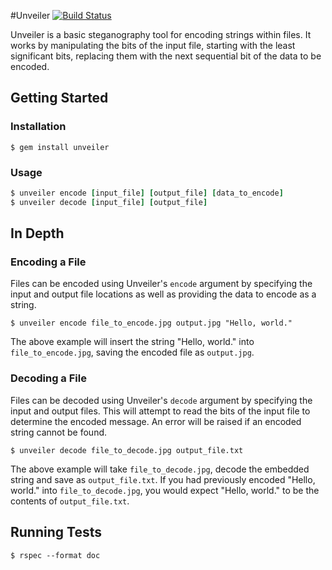 #Unveiler
[![Build Status](https://travis-ci.org/nerdenough/unveiler.svg?branch=master)](https://travis-ci.org/nerdenough/unveiler)

Unveiler is a basic steganography tool for encoding strings within files. It
works by manipulating the bits of the input file, starting with the least
significant bits, replacing them with the next sequential bit of the data to
be encoded.

## Getting Started
### Installation
```
$ gem install unveiler
```

### Usage
```ruby
$ unveiler encode [input_file] [output_file] [data_to_encode]
$ unveiler decode [input_file] [output_file]
```

## In Depth
### Encoding a File
Files can be encoded using Unveiler's `encode` argument by specifying the input
and output file locations as well as providing the data to encode as a string.

```
$ unveiler encode file_to_encode.jpg output.jpg "Hello, world."
```

The above example will insert the string "Hello, world." into
`file_to_encode.jpg`, saving the encoded file as `output.jpg`.

### Decoding a File
Files can be decoded using Unveiler's `decode` argument by specifying the input
and output files. This will attempt to read the bits of the input file to
determine the encoded message. An error will be raised if an encoded string
cannot be found.

```
$ unveiler decode file_to_decode.jpg output_file.txt
```

The above example will take `file_to_decode.jpg`, decode the embedded string
and save as `output_file.txt`. If you had previously encoded "Hello, world."
into `file_to_decode.jpg`, you would expect "Hello, world." to be the contents
of `output_file.txt`.


## Running Tests
```
$ rspec --format doc
```
